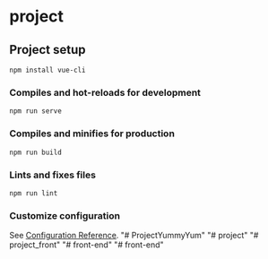 # project

## Project setup
```
npm install vue-cli
```

### Compiles and hot-reloads for development
```
npm run serve
```

### Compiles and minifies for production
```
npm run build
```

### Lints and fixes files
```
npm run lint
```

### Customize configuration
See [Configuration Reference](https://cli.vuejs.org/config/).
"# ProjectYummyYum" 
"# project" 
"# project_front" 
"# front-end" 
"# front-end" 
